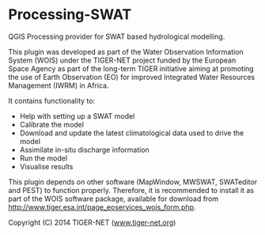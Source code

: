 Processing-SWAT
===============

QGIS Processing provider for SWAT based hydrological modelling. 

This plugin was developed as part of the Water Observation Information System (WOIS) under the TIGER-NET project funded by the European Space Agency as part of the long-term TIGER initiative aiming at promoting the use of Earth Observation (EO) for improved Integrated Water Resources Management (IWRM) in Africa.

It contains functionality to: 
- Help with setting up a SWAT model
- Calibrate the model 
- Download and update the latest climatological data used to drive the model
- Assimilate in-situ discharge information
- Run the model
- Visualise results

This plugin depends on other software (MapWindow, MWSWAT, SWATeditor and PEST) to function properly. Therefore, it is recommended to install it as part of the WOIS software package, available for download from http://www.tiger.esa.int/page_eoservices_wois_form.php. 


Copyright (C) 2014 TIGER-NET (www.tiger-net.org)
